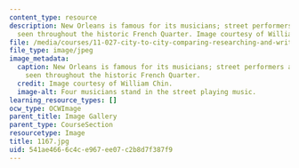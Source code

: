```yaml
---
content_type: resource
description: New Orleans is famous for its musicians; street performers are commonly
  seen throughout the historic French Quarter. Image courtesy of William Chin.
file: /media/courses/11-027-city-to-city-comparing-researching-and-writing-about-cities-new-orleans-spring-2011/541ae4666c4ce967ee07c2b8d7f387f9_1167.jpg
file_type: image/jpeg
image_metadata:
  caption: New Orleans is famous for its musicians; street performers are commonly
    seen throughout the historic French Quarter.
  credit: Image courtesy of William Chin.
  image-alt: Four musicians stand in the street playing music.
learning_resource_types: []
ocw_type: OCWImage
parent_title: Image Gallery
parent_type: CourseSection
resourcetype: Image
title: 1167.jpg
uid: 541ae466-6c4c-e967-ee07-c2b8d7f387f9
---
```

